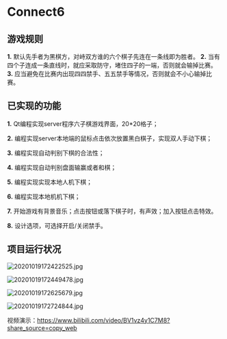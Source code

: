 # Connect6
## 游戏规则

**1.** 默认先手者为黑棋方，对峙双方谁的六个棋子先连在一条线即为胜者。
**2.** 当有四个子连成一条直线时，就应采取防守，堵住四子的一端，否则就会输掉比赛。
**3.** 应当避免在比赛内出现四四禁手、五五禁手等情况，否则就会不小心输掉比赛。

## 已实现的功能

**1.** Qt编程实现server程序六子棋游戏界面，20*20格子；

**2.** 编程实现server本地端的鼠标点击依次放置黑白棋子，实现双人手动下棋；

**3.** 编程实现自动判别下棋的合法性；

**4.** 编程实现自动判别盘面输赢或者和棋；

**5.** 编程实现实现本地人机下棋；

**6.** 编程实现本地机机下棋；

**7.** 开始游戏有背景音乐；点击按钮或落下棋子时，有声效；加入按钮点击特效。

**8.** 设计选项，可选择开启/关闭禁手。
## 项目运行状况

![20201019172422525.jpg](https://cdn.jsdelivr.net/gh/Nuyoah-xlh/jsDelivr-CDN/img/article_pic/cg3zqFV9PH2rdA4.jpg)

![20201019172449478.jpg](https://cdn.jsdelivr.net/gh/Nuyoah-xlh/jsDelivr-CDN/img/article_pic/LHojBqOkbxitpzM.jpg)

![20201019172625679.jpg](https://cdn.jsdelivr.net/gh/Nuyoah-xlh/jsDelivr-CDN/img/article_pic/tfnox4J3lLeIuaz.jpg)

![20201019172724844.jpg](https://cdn.jsdelivr.net/gh/Nuyoah-xlh/jsDelivr-CDN/img/article_pic/YgrwIZJmMABz5j8.jpg)

视频演示：https://www.bilibili.com/video/BV1vz4y1C7M8?share_source=copy_web
